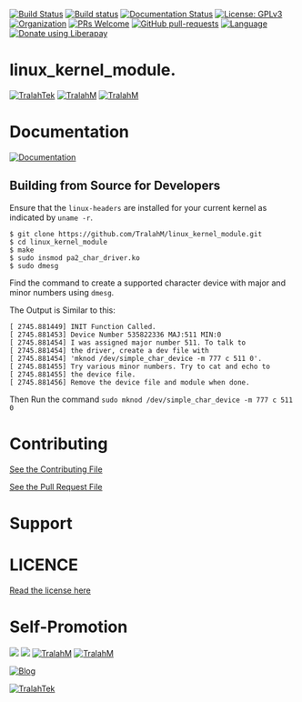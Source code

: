 
[![Build Status](https://travis-ci.com/TralahM/linux_kernel_module.svg?branch=master)](https://travis-ci.com/TralahM/linux_kernel_module)
[![Build status](https://ci.appveyor.com/api/projects/status/yvvmq5hyf7hj743a/branch/master?svg=true)](https://ci.appveyor.com/project/TralahM/linux_kernel_module/branch/master)
[![Documentation Status](https://readthedocs.org/projects/linux_kernel_module/badge/?version=latest)](https://linux_kernel_module.readthedocs.io/en/latest/?badge=latest)
[![License: GPLv3](https://img.shields.io/badge/License-GPLV2-green.svg)](https://opensource.org/licenses/GPLV2)
[![Organization](https://img.shields.io/badge/Org-TralahTek-blue.svg)](https://github.com/TralahTek)
[![PRs Welcome](https://img.shields.io/badge/PRs-Welcome-brightgreen.svg?style=flat-square)](https://github.com/TralahM/linux_kernel_module/pull/)
[![GitHub pull-requests](https://img.shields.io/badge/Issues-pr-red.svg?style=flat-square)](https://github.com/TralahM/linux_kernel_module/pull/)
[![Language](https://img.shields.io/badge/Language-C-555555.svg)](https://github.com/TralahM)
<noscript><a href="https://liberapay.com/TralahM/donate"><img alt="Donate using Liberapay" src="https://liberapay.com/assets/widgets/donate.svg"></a></noscript>

# linux_kernel_module.


[![TralahTek](https://img.shields.io/badge/Organization-TralahTek-black.svg?style=for-the-badge&logo=github)](https://github.com/TralahTek)
[![TralahM](https://img.shields.io/badge/Engineer-TralahM-blue.svg?style=for-the-badge&logo=github)](https://github.com/TralahM)
[![TralahM](https://img.shields.io/badge/Maintainer-TralahM-green.svg?style=for-the-badge&logo=github)](https://github.com/TralahM)

# Documentation

[![Documentation](https://img.shields.io/badge/Docs-linux_kernel_module-blue.svg?style=for-the-badge)](https://github.com/TralahM/linux_kernel_module)


## Building from Source for Developers
Ensure that the `linux-headers` are installed for your current kernel as
indicated by `uname -r`.

```console
$ git clone https://github.com/TralahM/linux_kernel_module.git
$ cd linux_kernel_module
$ make
$ sudo insmod pa2_char_driver.ko
$ sudo dmesg
```
Find the command to create a supported character device with major and minor
numbers using `dmesg`.

The Output is Similar to this:

```
[ 2745.881449] INIT Function Called.
[ 2745.881453] Device Number 535822336 MAJ:511 MIN:0
[ 2745.881454] I was assigned major number 511. To talk to
[ 2745.881454] the driver, create a dev file with
[ 2745.881454] 'mknod /dev/simple_char_device -m 777 c 511 0'.
[ 2745.881455] Try various minor numbers. Try to cat and echo to
[ 2745.881455] the device file.
[ 2745.881456] Remove the device file and module when done.

```

Then Run the command `sudo mknod /dev/simple_char_device -m 777 c 511 0`


# Contributing
[See the Contributing File](CONTRIBUTING.rst)


[See the Pull Request File](PULL_REQUEST_TEMPLATE.md)


# Support

# LICENCE

[Read the license here](LICENSE)


# Self-Promotion

[![](https://img.shields.io/badge/Github-TralahM-green?style=for-the-badge&logo=github)](https://github.com/TralahM)
[![](https://img.shields.io/badge/Twitter-%40tralahtek-blue?style=for-the-badge&logo=twitter)](https://twitter.com/TralahM)
[![TralahM](https://img.shields.io/badge/Kaggle-TralahM-purple.svg?style=for-the-badge&logo=kaggle)](https://kaggle.com/TralahM)
[![TralahM](https://img.shields.io/badge/LinkedIn-TralahM-white.svg?style=for-the-badge&logo=linkedin)](https://linkedin.com/in/TralahM)


[![Blog](https://img.shields.io/badge/Blog-tralahm.tralahtek.com-blue.svg?style=for-the-badge&logo=rss)](https://tralahm.tralahtek.com)

[![TralahTek](https://img.shields.io/badge/Organization-TralahTek-cyan.svg?style=for-the-badge)](https://org.tralahtek.com)


